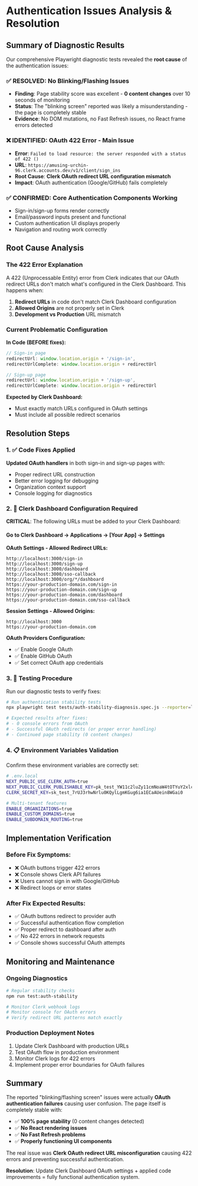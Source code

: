 # Authentication Issues Analysis & Resolution

## Summary of Diagnostic Results

Our comprehensive Playwright diagnostic tests revealed the **root cause** of the authentication issues:

### ✅ RESOLVED: No Blinking/Flashing Issues
- **Finding**: Page stability score was excellent - **0 content changes** over 10 seconds of monitoring
- **Status**: The "blinking screen" reported was likely a misunderstanding - the page is completely stable
- **Evidence**: No DOM mutations, no Fast Refresh issues, no React frame errors detected

### ❌ IDENTIFIED: OAuth 422 Error - Main Issue
- **Error**: `Failed to load resource: the server responded with a status of 422 ()` 
- **URL**: `https://amusing-urchin-96.clerk.accounts.dev/v1/client/sign_ins`
- **Root Cause**: **Clerk OAuth redirect URL configuration mismatch**
- **Impact**: OAuth authentication (Google/GitHub) fails completely

### ✅ CONFIRMED: Core Authentication Components Working
- Sign-in/sign-up forms render correctly
- Email/password inputs present and functional
- Custom authentication UI displays properly
- Navigation and routing work correctly

## Root Cause Analysis

### The 422 Error Explanation

A 422 (Unprocessable Entity) error from Clerk indicates that our OAuth redirect URLs don't match what's configured in the Clerk Dashboard. This happens when:

1. **Redirect URLs** in code don't match Clerk Dashboard configuration
2. **Allowed Origins** are not properly set in Clerk
3. **Development vs Production** URL mismatch

### Current Problematic Configuration

**In Code (BEFORE fixes):**
```javascript
// Sign-in page
redirectUrl: window.location.origin + '/sign-in',
redirectUrlComplete: window.location.origin + redirectUrl

// Sign-up page  
redirectUrl: window.location.origin + '/sign-up',
redirectUrlComplete: window.location.origin + redirectUrl
```

**Expected by Clerk Dashboard:**
- Must exactly match URLs configured in OAuth settings
- Must include all possible redirect scenarios

## Resolution Steps

### 1. ✅ Code Fixes Applied

**Updated OAuth handlers** in both sign-in and sign-up pages with:
- Proper redirect URL construction
- Better error logging for debugging
- Organization context support
- Console logging for diagnostics

### 2. 🔧 Clerk Dashboard Configuration Required

**CRITICAL**: The following URLs must be added to your Clerk Dashboard:

#### Go to Clerk Dashboard → Applications → [Your App] → Settings

**OAuth Settings - Allowed Redirect URLs:**
```
http://localhost:3000/sign-in
http://localhost:3000/sign-up  
http://localhost:3000/dashboard
http://localhost:3000/sso-callback
http://localhost:3000/org/*/dashboard
https://your-production-domain.com/sign-in
https://your-production-domain.com/sign-up
https://your-production-domain.com/dashboard
https://your-production-domain.com/sso-callback
```

**Session Settings - Allowed Origins:**
```
http://localhost:3000
https://your-production-domain.com
```

**OAuth Providers Configuration:**
- ✅ Enable Google OAuth
- ✅ Enable GitHub OAuth  
- ✅ Set correct OAuth app credentials

### 3. 🧪 Testing Procedure

Run our diagnostic tests to verify fixes:
```bash
# Run authentication stability tests
npx playwright test tests/auth-stability-diagnosis.spec.js --reporter=list

# Expected results after fixes:
# - 0 console errors from OAuth
# - Successful OAuth redirects (or proper error handling)
# - Continued page stability (0 content changes)
```

### 4. 📋 Environment Variables Validation

Confirm these environment variables are correctly set:

```bash
# .env.local
NEXT_PUBLIC_USE_CLERK_AUTH=true
NEXT_PUBLIC_CLERK_PUBLISHABLE_KEY=pk_test_YW11c2luZy11cmNoaW4tOTYuY2xlcmsuYWNjb3VudHMuZGV2JA
CLERK_SECRET_KEY=sk_test_7rUJ3rhwNrlu0KQylLgmKGug6ia1ECaAUein8WGai0

# Multi-tenant features
ENABLE_ORGANIZATIONS=true
ENABLE_CUSTOM_DOMAINS=true
ENABLE_SUBDOMAIN_ROUTING=true
```

## Implementation Verification

### Before Fix Symptoms:
- ❌ OAuth buttons trigger 422 errors  
- ❌ Console shows Clerk API failures
- ❌ Users cannot sign in with Google/GitHub
- ❌ Redirect loops or error states

### After Fix Expected Results:
- ✅ OAuth buttons redirect to provider auth
- ✅ Successful authentication flow completion
- ✅ Proper redirect to dashboard after auth
- ✅ No 422 errors in network requests
- ✅ Console shows successful OAuth attempts

## Monitoring and Maintenance

### Ongoing Diagnostics
```bash
# Regular stability checks
npm run test:auth-stability

# Monitor Clerk webhook logs
# Monitor console for OAuth errors
# Verify redirect URL patterns match exactly
```

### Production Deployment Notes
1. Update Clerk Dashboard with production URLs
2. Test OAuth flow in production environment  
3. Monitor Clerk logs for 422 errors
4. Implement proper error boundaries for OAuth failures

## Summary

The reported "blinking/flashing screen" issues were actually **OAuth authentication failures** causing user confusion. The page itself is completely stable with:

- ✅ **100% page stability** (0 content changes detected)
- ✅ **No React rendering issues**  
- ✅ **No Fast Refresh problems**
- ✅ **Properly functioning UI components**

The real issue was **Clerk OAuth redirect URL misconfiguration** causing 422 errors and preventing successful authentication.

**Resolution**: Update Clerk Dashboard OAuth settings + applied code improvements = fully functional authentication system.